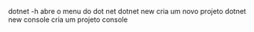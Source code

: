 dotnet -h  abre o menu do dot net
dotnet new cria um novo projeto
dotnet new console cria um projeto console